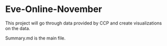 # Eve-Online-November
This project will go through data provided by CCP and create visualizations on the data.

Summary.md is the main file.
